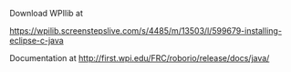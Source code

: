 Download WPIlib at

https://wpilib.screenstepslive.com/s/4485/m/13503/l/599679-installing-eclipse-c-java

Documentation at http://first.wpi.edu/FRC/roborio/release/docs/java/
